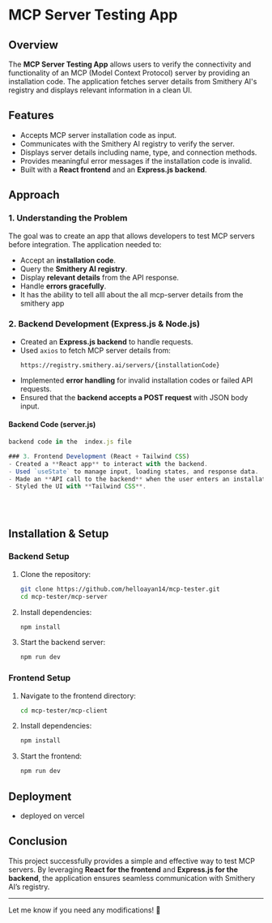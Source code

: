# MCP Server Testing App

## Overview
The **MCP Server Testing App** allows users to verify the connectivity and functionality of an MCP (Model Context Protocol) server by providing an installation code. The application fetches server details from Smithery AI's registry and displays relevant information in a clean UI.

## Features
- Accepts MCP server installation code as input.
- Communicates with the Smithery AI registry to verify the server.
- Displays server details including name, type, and connection methods.
- Provides meaningful error messages if the installation code is invalid.
- Built with a **React frontend** and an **Express.js backend**.

## Approach

### 1. Understanding the Problem
The goal was to create an app that allows developers to test MCP servers before integration. The application needed to:
- Accept an **installation code**.
- Query the **Smithery AI registry**.
- Display **relevant details** from the API response.
- Handle **errors gracefully**.
- It has the ability to tell alll about the all mcp-server details from the smithery app

### 2. Backend Development (Express.js & Node.js)
- Created an **Express.js backend** to handle requests.
- Used `axios` to fetch MCP server details from:
  ```plaintext
  https://registry.smithery.ai/servers/{installationCode}
  ```
- Implemented **error handling** for invalid installation codes or failed API requests.
- Ensured that the **backend accepts a POST request** with JSON body input.

#### Backend Code (server.js)
```js
backend code in the  index.js file

### 3. Frontend Development (React + Tailwind CSS)
- Created a **React app** to interact with the backend.
- Used `useState` to manage input, loading states, and response data.
- Made an **API call to the backend** when the user enters an installation code.
- Styled the UI with **Tailwind CSS**.


   
```

## Installation & Setup

### Backend Setup
1. Clone the repository:
   ```sh
   git clone https://github.com/helloayan14/mcp-tester.git
   cd mcp-tester/mcp-server
   ```
2. Install dependencies:
   ```sh
   npm install
   ```
3. Start the backend server:
   ```sh
   npm run dev
   ```

### Frontend Setup
1. Navigate to the frontend directory:
   ```sh
   cd mcp-tester/mcp-client
   ```
2. Install dependencies:
   ```sh
   npm install
   ```
3. Start the frontend:
   ```sh
   npm run dev
   ```

## Deployment
- deployed on vercel 

## Conclusion
This project successfully provides a simple and effective way to test MCP servers. By leveraging **React for the frontend** and **Express.js for the backend**, the application ensures seamless communication with Smithery AI’s registry.

---

Let me know if you need any modifications! 🚀

